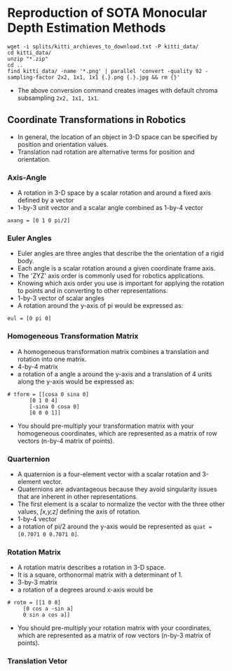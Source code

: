 # Reproduction of SOTA Monocular Depth Estimation Methods
```
wget -i splits/kitti_archieves_to_download.txt -P kitti_data/
cd kitti_data/
unzip "*.zip"
cd ..
find kitti_data/ -name '*.png' | parallel 'convert -quality 92 -sampling-factor 2x2, 1x1, 1x1 {.}.png {.}.jpg && rm {}'
```
- The above conversion command creates images with default chroma subsampling `2x2, 1x1, 1x1`. 

## Coordinate Transformations in Robotics
* In general, the location of an object in 3-D space can be specified by position and orientation values. 
* Translation nad rotation are alternative terms for position and orientation. 

### Axis-Angle
* A rotation in 3-D space by a scalar rotation and around a fixed axis defined by a vector
* 1-by-3 unit vector and a scalar angle combined as 1-by-4 vector
```
axang = [0 1 0 pi/2]
```

### Euler Angles
* Euler angles are three angles that describe the the orientation of a rigid body. 
* Each angle is a scalar rotation around a given coordinate frame axis. 
* The 'ZYZ' axis order is commonly used for robotics applications. 
* Knowing which axis order you use is important for applying the rotation to points and in converting to other representations.
* 1-by-3 vector of scalar angles
* A rotation around the y-axis of pi would be expressed as:
```
eul = [0 pi 0]
```

### Homogeneous Transformation Matrix
* A homogeneous transformation matrix combines a translation and rotation into one matrix.
* 4-by-4 matrix
* a rotation of a angle a around the y-axis and a translation of 4 units along the y-axis would be expressed as:
```
# tform = [[cosa 0 sina 0]
	   [0 1 0 4]
	   [-sina 0 cosa 0]
	   [0 0 0 1]]
```
* You should pre-multiply your transformation matrix with your homogeneous coordinates, which are represented as a matrix of row vectors (n-by-4 matrix of points). 

### Quarternion
* A quaternion is a four-element vector with a scalar rotation and 3-element vector. 
* Quaternions are advantageous because they avoid singularity issues that are inherent in other representations. 
* The first element is a scalar to normalize the vector with the three other values, *[x,y,z]* defining the axis of rotation. 
* 1-by-4 vector
* a rotation of pi/2 around the y-axis would be represented as `quat = [0.7071 0 0.7071 0]`.

### Rotation Matrix
* A rotation matrix describes a rotation in 3-D space. 
* It is a square, orthonormal matrix with a determinant of 1.
* 3-by-3 matrix 
* a rotation of a degrees around x-axis would be 
```
# rotm = [[1 0 0]
	 [0 cos a -sin a]
	 0 sin a cos a]]
```
* You should pre-multiply your rotation matrix with your coordinates, which are represented as a matrix of row vectors (n-by-3 matrix of points). 

### Translation Vetor

